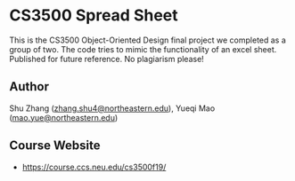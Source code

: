 # CS3500 Spread Sheet

This is the CS3500 Object-Oriented Design final project we completed as a group of two. The code tries to mimic the functionality of an excel sheet. Published for future reference. No plagiarism please!

## Author

Shu Zhang (zhang.shu4@northeastern.edu), Yueqi Mao (mao.yue@northeastern.edu)

## Course Website

* https://course.ccs.neu.edu/cs3500f19/ 
